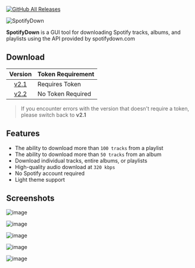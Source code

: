 [![GitHub All Releases](https://img.shields.io/github/downloads/afkarxyz/SpotifyDown-GUI/total?style=for-the-badge)](https://github.com/afkarxyz/SpotifyDown-GUI/releases)

![SpotifyDown](https://github.com/user-attachments/assets/277195c6-de38-4f31-a41e-61fbc9df01d0)

**SpotifyDown** is a GUI tool for downloading Spotify tracks, albums, and playlists using the API provided by spotifydown.com

## Download

| Version   | Token Requirement |
| :--: | :-- |
| [v2.1](https://github.com/afkarxyz/SpotifyDown-GUI/releases/download/v2.1/SpotifyDown.exe) | Requires Token |
| [v2.2](https://github.com/afkarxyz/SpotifyDown-GUI/releases/download/v2.2/SpotifyDown.exe) | No Token Required |

> If you encounter errors with the version that doesn't require a token, please switch back to **v2.1**

## Features

- The ability to download more than `100 tracks` from a playlist  
- The ability to download more than `50 tracks` from an album
- Download individual tracks, entire albums, or playlists
- High-quality audio download at `320 kbps`
- No Spotify account required
- Light theme support

## Screenshots

![image](https://github.com/user-attachments/assets/333953da-c3c9-48a3-895d-1f1bb6c74e88)

![image](https://github.com/user-attachments/assets/0a70d82a-73bf-4350-9898-7389bde8e952)

![image](https://github.com/user-attachments/assets/67c1cec4-25e6-4d44-99c6-b60ded9c796c)

![image](https://github.com/user-attachments/assets/ff43a82f-2b1e-4d77-bfc2-fcb4c4f08bb9)

![image](https://github.com/user-attachments/assets/9321e98c-300d-4483-8863-dc828cb2319e)
